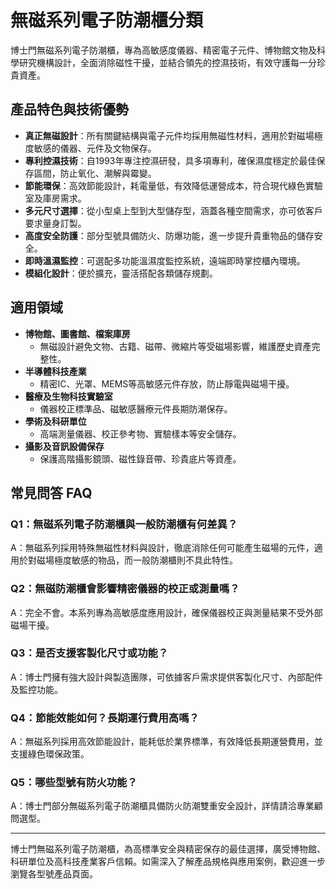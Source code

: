 # 無磁系列電子防潮櫃分類

博士門無磁系列電子防潮櫃，專為高敏感度儀器、精密電子元件、博物館文物及科學研究機構設計，全面消除磁性干擾，並結合領先的控濕技術，有效守護每一分珍貴資產。

## 產品特色與技術優勢

- **真正無磁設計**：所有關鍵結構與電子元件均採用無磁性材料，適用於對磁場極度敏感的儀器、元件及文物保存。
- **專利控濕技術**：自1993年專注控濕研發，具多項專利，確保濕度穩定於最佳保存區間，防止氧化、潮解與霉變。
- **節能環保**：高效節能設計，耗電量低，有效降低運營成本，符合現代綠色實驗室及庫房需求。
- **多元尺寸選擇**：從小型桌上型到大型儲存型，涵蓋各種空間需求，亦可依客戶要求量身訂製。
- **高度安全防護**：部分型號具備防火、防爆功能，進一步提升貴重物品的儲存安全。
- **即時溫濕監控**：可選配多功能溫濕度監控系統，遠端即時掌控櫃內環境。
- **模組化設計**：便於擴充，靈活搭配各類儲存規劃。

## 適用領域

- **博物館、圖書館、檔案庫房**
  - 無磁設計避免文物、古籍、磁帶、微縮片等受磁場影響，維護歷史資產完整性。
- **半導體科技產業**
  - 精密IC、光罩、MEMS等高敏感元件存放，防止靜電與磁場干擾。
- **醫療及生物科技實驗室**
  - 儀器校正標準品、磁敏感醫療元件長期防潮保存。
- **學術及科研單位**
  - 高端測量儀器、校正參考物、實驗樣本等安全儲存。
- **攝影及音訊設備保存**
  - 保護高階攝影鏡頭、磁性錄音帶、珍貴底片等資產。

## 常見問答 FAQ

### Q1：無磁系列電子防潮櫃與一般防潮櫃有何差異？
A：無磁系列採用特殊無磁性材料與設計，徹底消除任何可能產生磁場的元件，適用於對磁場極度敏感的物品，而一般防潮櫃則不具此特性。

### Q2：無磁防潮櫃會影響精密儀器的校正或測量嗎？
A：完全不會。本系列專為高敏感度應用設計，確保儀器校正與測量結果不受外部磁場干擾。

### Q3：是否支援客製化尺寸或功能？
A：博士門擁有強大設計與製造團隊，可依據客戶需求提供客製化尺寸、內部配件及監控功能。

### Q4：節能效能如何？長期運行費用高嗎？
A：無磁系列採用高效節能設計，能耗低於業界標準，有效降低長期運營費用，並支援綠色環保政策。

### Q5：哪些型號有防火功能？
A：博士門部分無磁系列電子防潮櫃具備防火防潮雙重安全設計，詳情請洽專業顧問選型。

---

博士門無磁系列電子防潮櫃，為高標準安全與精密保存的最佳選擇，廣受博物館、科研單位及高科技產業客戶信賴。如需深入了解產品規格與應用案例，歡迎進一步瀏覽各型號產品頁面。